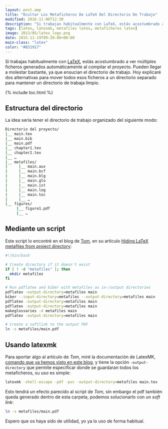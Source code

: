 ```yaml
---
layout: post.amp
title: "Ocultar Los Metaficheros De LaTeX Del Directorio De Trabajo"
modified: 2016-11-06T12:30
description: "Si trabajas habitualmente con LaTeX, estás acostumbrado a ver múltiples ficheros generados automáticamente al compilar el proyecto. Pueden llegar a molestar bastante, ya que ensucian el directorio de trabajo. Hoy explicaré dos alternativas para mover todos esos ficheros a un directorio separado para mantener un directorio de trabaja limpio."
tags: [latex, latexmk, metafiles latex, metaficheros latex]
image: 2013/05/latex_logo.png
date: 2015-11-19T09:20:00+00:00
main-class: "latex"
color: "#B31917"
---
```


Si trabajas habitualmente con [LaTeX](https://elbauldelprogramador.com/category/latex/ "Tutoriales sobre LaTeX"), estás acostumbrado a ver múltiples ficheros generados automáticamente al compilar el proyecto. Pueden llegar a molestar bastante, ya que ensucian el directorio de trabajo. Hoy explicaré dos alternativas para mover todos esos ficheros a un directorio separado para mantener un directorio de trabaja limpio.

{% include toc.html %}

## Estructura del directorio

<!--ad-->

La idea sería tener el directorio de trabajo organizado del siguiente modo:

```bash
Directorio del proyecto/
|__ main.tex
|__ main.bib
|__ main.pdf
|__ chapter1.tex
|__ chapter2.tex
|__ …
|__ metafiles/
|     |__ main.aux
|     |__ main.bcf
|     |__ main.blg
|     |__ main.glo
|     |__ main.ist
|     |__ main.log
|     |__ main.toc
|     |__ …
|__ figures/
     |__ figure1.pdf
     |__ …

```

## Mediante un script

Este script lo encontré en el blog de <a href="http://texblog.org" target="_blank" title="TexBlog">Tom</a>, en su artículo <a href="http://texblog.org/2015/08/20/hiding-latex-metafiles-from-project-directory/" target="_blank" title="Hiding LaTeX metafiles from project directory">Hiding LaTeX metafiles from project directory</a>:

```bash
#!/bin/bash

# Create directory if it doesn't exist
if [ ! -d "metafiles" ]; then
  mkdir metafiles
fi

# Run pdflatex and biber with metafiles as in-/output directories
pdflatex -output-directory=metafiles main
biber --input-directory=metafiles --output-directory=metafiles main
pdflatex -output-directory=metafiles main
pdflatex -output-directory=metafiles main
makeglossaries -d metafiles main
pdflatex -output-directory=metafiles main

# Create a softlink to the output PDF
ln -s metafiles/main.pdf
```

## Usando latexmk

Para aportar algo al artículo de _Tom_, miré la documentación de LatexMK, [comando que ya hemos visto en este blog](https://elbauldelprogramador.com/compilar-automaticamente-ficheros-en-latex-mientras-los-modificamos/ "Compilar Automáticamente Ficheros en LaTeX Mientras Los Modificamos"), y tiene la opción `-output-directory` que permite especificar donde se guardaran todos los metaficheros, su uso es simple:

```bash
latexmk -shell-escape -pdf -pvc -output-directory=metafiles main.tex
```

Esto tendrá un efecto parecido al script de _Tom_, sin embargo el pdf también queda generado dentro de esta carpeta, podemos solucionarlo con un _soft link_:

```bash
ln -s metafiles/main.pdf
```

Espero que os haya sido de utilidad, yo ya lo uso de forma habitual.
